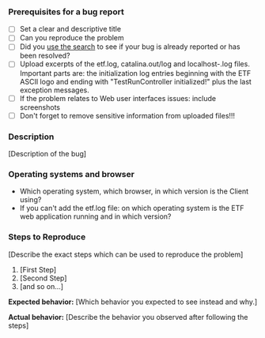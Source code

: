 ### Prerequisites for a bug report

* [ ] Set a clear and descriptive title
* [ ] Can you reproduce the problem
* [ ] Did you [use the search](https://github.com/issues?utf8=✓&q=is%3Aissue+user%3Ainteractive-instruments) to see if your bug is already reported or has been resolved?
* [ ] Upload excerpts of the etf.log, catalina.out/log and localhost-<date>.log files. Important parts are:
  the initialization log entries beginning with the ETF ASCII logo and ending with "TestRunController initialized!" plus the last exception messages.
* [ ] If the problem relates to Web user interfaces issues: include screenshots
* [ ] Don't forget to remove sensitive information from uploaded files!!!

### Description

[Description of the bug]

### Operating systems and browser

- Which operating system, which browser, in which version is the Client using?
- If you can't add the etf.log file: on which operating system is the ETF web application running and in which version?

### Steps to Reproduce

[Describe the exact steps which can be used to reproduce the problem]

1. [First Step]
2. [Second Step]
3. [and so on...]

**Expected behavior:** [Which behavior you expected to see instead and why.]

**Actual behavior:** [Describe the behavior you observed after following the steps]
